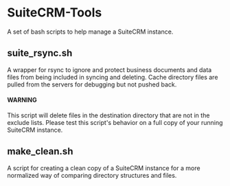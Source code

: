 # SuiteCRM-Tools
A set of bash scripts to help manage a SuiteCRM instance.

## suite_rsync.sh
A wrapper for rsync to ignore and protect business documents and data files from
being included in syncing and deleting. Cache directory files are pulled from the
servers for debugging but not pushed back.

#### WARNING
This script will delete files in the destination directory
that are not in the exclude lists. Please test this script's behavior
on a full copy of your running SuiteCRM instance.

## make_clean.sh
A script for creating a clean copy of a SuiteCRM instance for
a more normalized way of comparing directory structures and files.
